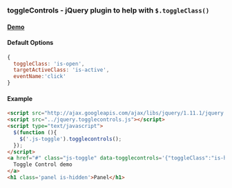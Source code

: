 ### toggleControls - jQuery plugin to help with `$.toggleClass()`

#### [Demo](http://bradoyler.github.io/jquery.togglecontrols/examples/)

#### Default Options
```js
{
  toggleClass: 'is-open',
  targetActiveClass: 'is-active',
  eventName:'click'
}
```

#### Example

```html
<script src="http://ajax.googleapis.com/ajax/libs/jquery/1.11.1/jquery.min.js"></script>
<script src="../jquery.togglecontrols.js"></script>
<script type="text/javascript">
  $(function (){
    $('.js-toggle').togglecontrols();
  });
</script>
<a href="#" class="js-toggle" data-togglecontrols='{"toggleClass":"is-hidden", "selector":".panel"}'>
  Toggle Control demo
</a>
<h1 class='panel is-hidden'>Panel</h1>
```
